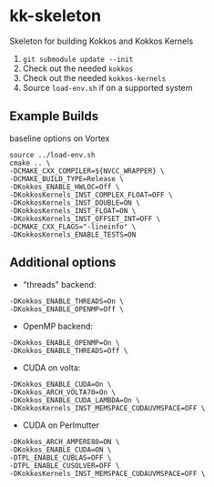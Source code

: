 # kk-skeleton
Skeleton for building Kokkos and Kokkos Kernels 


1. `git submodule update --init`
2. Check out the needed `kokkos`
3. Check out the needed `kokkos-kernels`
4. Source `load-env.sh` if on a supported system

## Example Builds

baseline options on Vortex
```
source ../load-env.sh
cmake .. \
-DCMAKE_CXX_COMPILER=${NVCC_WRAPPER} \
-DCMAKE_BUILD_TYPE=Release \
-DKokkos_ENABLE_HWLOC=Off \
-DKokkosKernels_INST_COMPLEX_FLOAT=OFF \
-DKokkosKernels_INST_DOUBLE=ON \
-DKokkosKernels_INST_FLOAT=ON \
-DKokkosKernels_INST_OFFSET_INT=OFF \
-DCMAKE_CXX_FLAGS="-lineinfo" \
-DKokkosKernels_ENABLE_TESTS=ON
```

## Additional options

* "threads" backend:
```
-DKokkos_ENABLE_THREADS=On \
-DKokkos_ENABLE_OPENMP=Off \
```

* OpenMP backend:
```
-DKokkos_ENABLE_OPENMP=On \
-DKokkos_ENABLE_THREADS=Off \
```

* CUDA on volta: 
```
-DKokkos_ENABLE_CUDA=On \
-DKokkos_ARCH_VOLTA70=On \
-DKokkos_ENABLE_CUDA_LAMBDA=On \
-DKokkosKernels_INST_MEMSPACE_CUDAUVMSPACE=OFF \
```

* CUDA on Perlmutter
```
-DKokkos_ARCH_AMPERE80=ON \
-DKokkos_ENABLE_CUDA=ON \
-DTPL_ENABLE_CUBLAS=OFF \
-DTPL_ENABLE_CUSOLVER=OFF \
-DKokkosKernels_INST_MEMSPACE_CUDAUVMSPACE=OFF \
```
